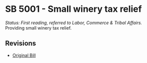 # SB 5001 - Small winery tax relief
*Status: First reading, referred to Labor, Commerce & Tribal Affairs.*
Providing small winery tax relief.

## Revisions
* [Original Bill](1/)